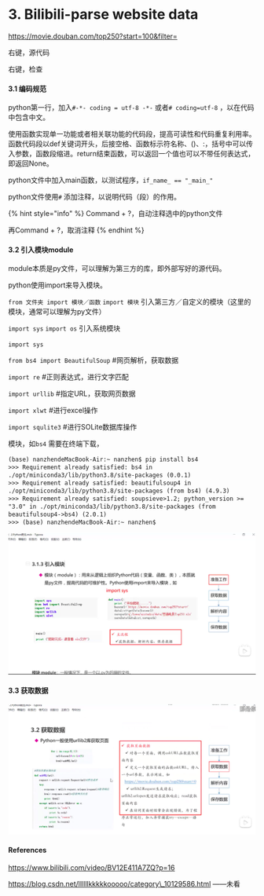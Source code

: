 # 3. Bilibili-parse website data

https://movie.douban.com/top250?start=100&filter=

右键，源代码

右键，检查

#### 3.1 编码规范

python第一行，加入`#-*- coding = utf-8 -*-` 或者`# coding=utf-8` ，以在代码中包含中文。

使用函数实现单一功能或者相关联功能的代码段，提高可读性和代码重复利用率。函数代码段以def关键词开头，后接空格、函数标示符名称、\(\)、:，括号中可以传入参数，函数段缩进。return结束函数，可以返回一个值也可以不带任何表达式，即返回None。

python文件中加入main函数，以测试程序，`if_name_ == "_main_"` 

python文件使用`#` 添加注释，以说明代码（段）的作用。

{% hint style="info" %}
Command + ?，自动注释选中的python文件

再Command + ?，取消注释
{% endhint %}

#### 3.2 引入模块module

module本质是py文件，可以理解为第三方的库，即外部写好的源代码。

python使用import来导入模块。

`from 文件夹 import 模块／函数` `import 模块` 引入第三方／自定义的模块（这里的模块，通常可以理解为py文件）

`import sys` `import os` 引入系统模块

`import sys` 

`from bs4 import BeautifulSoup` \#网页解析，获取数据

`import re` \#正则表达式，进行文字匹配

`import urllib` \#指定URL，获取网页数据

`import xlwt` \#进行excel操作

`import squlite3` \#进行SOLite数据库操作

模块，如`bs4` 需要在终端下载，

```text
(base) nanzhendeMacBook-Air:~ nanzhen$ pip install bs4
>>> Requirement already satisfied: bs4 in ./opt/miniconda3/lib/python3.8/site-packages (0.0.1)
>>> Requirement already satisfied: beautifulsoup4 in ./opt/miniconda3/lib/python3.8/site-packages (from bs4) (4.9.3)
>>> Requirement already satisfied: soupsieve>1.2; python_version >= "3.0" in ./opt/miniconda3/lib/python3.8/site-packages (from beautifulsoup4->bs4) (2.0.1)
>>> (base) nanzhendeMacBook-Air:~ nanzhen$ 
```

![](../.gitbook/assets/ping-mu-kuai-zhao-20201104-shang-wu-6.26.11.png)

#### 3.3 获取数据

![](../.gitbook/assets/ping-mu-kuai-zhao-20201104-shang-wu-6.27.07.png)





#### References

https://www.bilibili.com/video/BV12E411A7ZQ?p=16

https://blog.csdn.net/llllllkkkkkooooo/category\_10129586.html  ——未看

